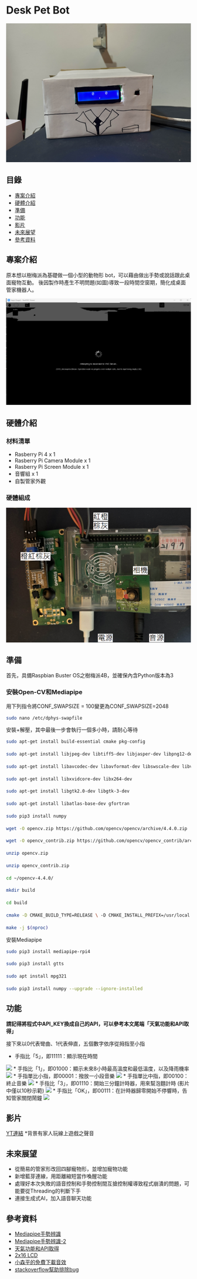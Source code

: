 # Desk Pet Bot

<img src="/assets/photo.jpg">

## 目錄

-   [專案介紹](#專案介紹)
-   [硬體介紹](#硬體介紹)
-   [準備](#準備)
-   [功能](#功能)
-   [影片](#影片)
-   [未來展望](#未來展望)
-   [參考資料](#參考資料)

## 專案介紹
原本想以樹梅派為基礎做一個小型的動物形 bot，可以藉由做出手勢或說話跟此桌面寵物互動。
後因製作時產生不明問題(如圖)導致一段時間空窗期，簡化成桌面管家機器人。

<img src="/assets/problem.png">

## 硬體介紹
### 材料清單
* Rasberry Pi 4 x 1
* Rasberry Pi Camera Module x 1
* Rasberry Pi Screen Module x 1
* 音響組 x 1
* 自製管家外觀

### 硬體組成
<img src="/assets/hard.png">


## 準備
首先，具備Raspbian Buster OS之樹梅派4B，並確保內含Python版本為3

### 安裝Open-CV和Mediapipe
用下列指令將CONF_SWAPSIZE = 100變更為CONF_SWAPSIZE=2048
```bash
sudo nano /etc/dphys-swapfile
```

安裝+解壓，其中最後一步會執行一個多小時，請耐心等待
```bash
sudo apt-get install build-essential cmake pkg-config

sudo apt-get install libjpeg-dev libtiff5-dev libjasper-dev libpng12-dev

sudo apt-get install libavcodec-dev libavformat-dev libswscale-dev libv4l-dev

sudo apt-get install libxvidcore-dev libx264-dev

sudo apt-get install libgtk2.0-dev libgtk-3-dev

sudo apt-get install libatlas-base-dev gfortran

sudo pip3 install numpy

wget -O opencv.zip https://github.com/opencv/opencv/archive/4.4.0.zip

wget -O opencv_contrib.zip https://github.com/opencv/opencv_contrib/archive/4.4.0.zip

unzip opencv.zip

unzip opencv_contrib.zip

cd ~/opencv-4.4.0/

mkdir build

cd build

cmake -D CMAKE_BUILD_TYPE=RELEASE \ -D CMAKE_INSTALL_PREFIX=/usr/local \ -D INSTALL_PYTHON_EXAMPLES=ON \ -D OPENCV_EXTRA_MODULES_PATH=~/opencv_contrib-4.4.0/modules \ -D BUILD_EXAMPLES=ON ..

make -j $(nproc)
```

安裝Mediapipe
```bash
sudo pip3 install mediapipe-rpi4

sudo pip3 install gtts

sudo apt install mpg321

sudo pip3 install numpy --upgrade --ignore-installed
```

## 功能
**請記得將程式中API_KEY換成自己的API，可以參考本文尾端「天氣功能和API取得」**

接下來以0代表彎曲、1代表伸直，五個數字依序從拇指至小指
* 手指比「5」，即11111：顯示現在時間
<img src="/assets/time.png">
* 手指比「1」，即01000：顯示未來8小時最高溫度和最低溫度，以及降雨機率
<img src="/assets/weather.png">
* 手指單比小指，即00001：撥放一小段音樂
<img src="/assets/play.png">
* 手指單比中指，即00100：終止音樂
<img src="/assets/stop.png">
* 手指比「3」，即01110：開始三分鐘計時器，用來幫泡麵計時 (影片中僅以10秒示範)
<img src="/assets/timer.png">
* 手指比「OK」，即00111：在計時器歸零開始不停響時，告知管家關閉鬧鐘
<img src="/assets/ok.png">


## 影片
[YT連結](https://youtu.be/iQZb3I2RjcA)
*背景有家人玩線上遊戲之聲音


## 未來展望
* 從簡易的管家形改回四腳寵物形，並增加寵物功能
* 新增藍芽連線，用距離縮短當作喚醒功能
* 處理好本次失敗的語音控制和手勢控制間互搶控制權導致程式崩潰的問題，可能要從Threading的判斷下手
* 連接生成式AI，加入語音聊天功能

## 參考資料
* [Mediapipe手勢辨識](https://steam.oxxostudio.tw/category/python/ai/ai-mediapipe-gesture.html)
* [Mediapipe手勢辨識-2](https://www.youtube.com/watch?v=a7B5EZVHHkw)
* [天氣功能和API取得](https://steam.oxxostudio.tw/category/python/spider/forecast.html)
* [2x16 LCD](https://www.youtube.com/watch?v=DHbLBTRpTWM)
* [小森平的免費下載音效](https://taira-komori.jpn.org/freesoundtw.html)
* [stackoverflow幫助排除bug](https://stackoverflow.com/)